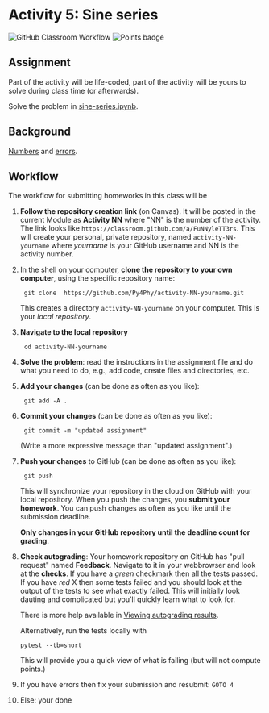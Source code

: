 # Activity 5: Sine series
![GitHub Classroom Workflow](../../workflows/GitHub%20Classroom%20Workflow/badge.svg?branch=main) ![Points badge](../../blob/badges/.github/badges/points.svg)


## Assignment

Part of the activity will be life-coded, part of the activity will be
yours to solve during class time (or afterwards). 

Solve the problem in [sine-series.ipynb](sine-series.ipynb).

## Background

[Numbers](https://py4phy.github.io/PHY432/modules/fundamentals/numbers/)
and [errors](https://py4phy.github.io/PHY432/modules/fundamentals/errors/).


## Workflow

The workflow for submitting homeworks in this class will be

1. **Follow the repository creation link** (on Canvas). It will be
   posted in the current Module as **Activity NN** where "NN" is the
   number of the activity. The link looks like
   `https://classroom.github.com/a/FuNNyleTT3rs`. This will create
   your personal, private repository, named `activity-NN-yourname`
   where _yourname_ is your GitHub username and NN is the activity
   number.
2. In the shell on your computer, **clone the repository to your own
   computer**, using the specific repository name:

        git clone  https://github.com/Py4Phy/activity-NN-yourname.git
	  
   This creates a directory `activity-NN-yourname` on your computer. This is
   your *local repository*.

3. **Navigate to the local repository**

        cd activity-NN-yourname

4. **Solve the problem**: read the instructions in the assignment file
   and do what you need to do, e.g., add code, create files and
   directories, etc.
   
5. **Add your changes** (can be done as often as you like):

        git add -A .
	  
6. **Commit your changes** (can be done as often as you like):

        git commit -m "updated assignment"
	  
   (Write a more expressive message than "updated assignment".)
   
7. **Push your changes** to GitHub (can be done as often as you like):

        git push

   This will synchronize your repository in the cloud on GitHub with
   your local repository. When you push the changes, you **submit your
   homework**. You can push changes as often as you like until the
   submission deadline. 
   
   **Only changes in your GitHub repository until the deadline count
   for grading**.
   
8. **Check autograding**: Your homework repository on GitHub has "pull
   request" named **Feedback**. Navigate to it in your webbrowser and
   look at the **checks**. If you have a _green_ checkmark then all
   the tests passed. If you have _red_ X then some tests failed and
   you should look at the output of the tests to see what exactly
   failed. This will initially look dauting and complicated but you'll
   quickly learn what to look for.
   
   There is more help available in [Viewing autograding
   results](https://docs.github.com/en/education/manage-coursework-with-github-classroom/learn-with-github-classroom/view-autograding-results).
   
   Alternatively, run the tests locally with
   ```
   pytest --tb=short
   ```
   This will provide you a quick view of what is failing (but will not
   compute points.)
   
9. If you have errors then fix your submission and resubmit: `GOTO 4`

10. Else: your done
